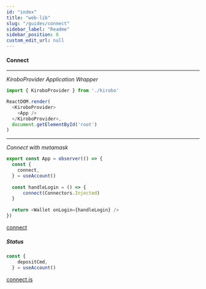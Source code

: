 ```yaml
---
id: "index"
title: "web-lib"
slug: "/guides/connect"
sidebar_label: "Readme"
sidebar_position: 0
custom_edit_url: null
---
```


#### Connect

------

*KiroboProvider Application Wrapper*

```typescript
import { KiroboProvider } from './kirobo'

ReactDOM.render(
  <KiroboProvider>
    <App />
  </KiroboProvider>,
  document.getElementById('root')
)

```

------

*Connect with metamask*

```typescript
export const App = observer(() => {
  const {
    connect,
  } = useAccount()
  
  const handleLogin = () => {
      connect(Connectors.Injected)
  }
  
  return <Wallet onLogin={handleLogin} />
})
```

<a href="/docs/api/stores/interfaces/IAccount#connect">connect</a>

##### Status

```typescript
const {
    depositCmd,
  } = useAccount()
```

<a href="/docs/api/stores/interfaces/ICmdStatus">connect.is</a>
